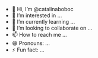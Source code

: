 - 👋 Hi, I’m @catalinaboboc
- 👀 I’m interested in ...
- 🌱 I’m currently learning ...
- 💞️ I’m looking to collaborate on ...
- 📫 How to reach me ...
- 😄 Pronouns: ...
- ⚡ Fun fact: ...

<!---
catalinaboboc/catalinaboboc is a ✨ special ✨ repository because its `README.md` (this file) appears on your GitHub profile.
You can click the Preview link to take a look at your changes.
--->
